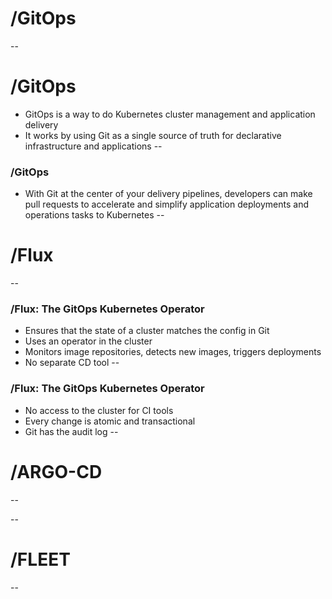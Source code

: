 # /GitOps
--
# /GitOps
* GitOps is a way to do Kubernetes cluster management and application delivery
* It works by using Git as a single source of truth for declarative infrastructure and applications
--
### /GitOps
* With Git at the center of your delivery pipelines, developers can make pull requests to accelerate and simplify application deployments and operations tasks to Kubernetes
--
# /Flux
--
### /Flux: The GitOps Kubernetes Operator
* Ensures that the state of a cluster matches the config in Git
* Uses an operator in the cluster
* Monitors image repositories, detects new images, triggers deployments
* No separate CD tool
--
### /Flux: The GitOps Kubernetes Operator
* No access to the cluster for CI tools
* Every change is atomic and transactional
* Git has the audit log
--
# /ARGO-CD
--

--
# /FLEET
--
